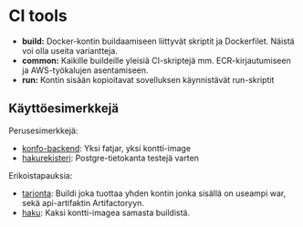 
# CI tools

- **build:** Docker-kontin buildaamiseen liittyvät skriptit ja Dockerfilet. Näistä voi olla useita variantteja.
- **common:** Kaikille buildeille yleisiä CI-skriptejä mm. ECR-kirjautumiseen ja AWS-työkalujen asentamiseen.
- **run:** Kontin sisään kopioitavat sovelluksen käynnistävät run-skriptit

## Käyttöesimerkkejä

Perusesimerkkejä:

- [konfo-backend](https://github.com/Opetushallitus/konfo-backend/blob/e7a6f10de3abbe2a99b8075a8093883b765f980e/.travis.yml#L21-L34): Yksi fatjar, yksi kontti-image
- [hakurekisteri](https://github.com/Opetushallitus/hakurekisteri/blob/9bdbb707f281e2d40df8f5c726a443763b0b2c4c/.travis.yml#L7-L16): Postgre-tietokanta testejä varten

Erikoistapauksia:

- [tarjonta](https://github.com/Opetushallitus/tarjonta/blob/ee227a485b64d1bdae2144c64cd81420ef825d14/.travis.yml#L17-L53): Buildi joka tuottaa yhden kontin jonka sisällä on useampi war, sekä api-artifaktin Artifactoryyn.
- [haku](https://github.com/Opetushallitus/haku/blob/a3a9340620a17870c9d4deed01b53bf90f7f2856/.travis.yml#L41-L56): Kaksi kontti-imagea samasta buildistä.
